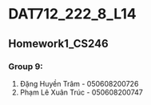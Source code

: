 # DAT712_222_8_L14
## Homework1_CS246
### Group 9:
1. Đặng Huyền Trâm - 050608200726
2. Phạm Lê Xuân Trúc - 050608200747
